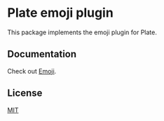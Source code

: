 # Plate emoji plugin

This package implements the emoji plugin for Plate.

## Documentation

Check out [Emoji](https://platejs.org/docs/emoji).

## License

[MIT](../../../../plate/LICENSE)
